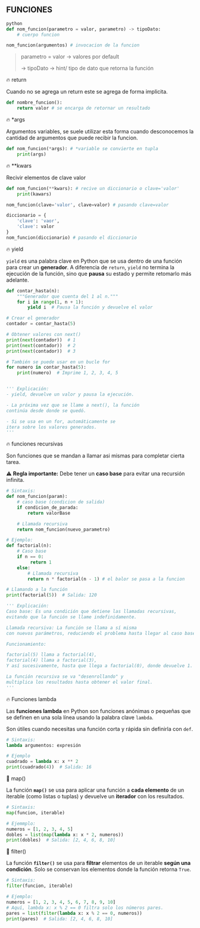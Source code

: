 ## FUNCIONES

```python
python
def nom_funcion(parametro = valor, parametro) -> tipoDato:
    # cuerpo funcion

nom_funcion(argumentos) # invocacion de la funcion
```

> parametro = valor -> valores por default
> 
> -> tipoDato -> hint/ tipo de dato que retorna la función

:fire: return

Cuando no se agrega un return este se agrega de forma implicita.

```python
def nombre_funcion():
    return valor # se encarga de retornar un resultado
```

:fire: *args

Argumentos variables, se suele utilizar esta forma cuando desconocemos la cantidad de argumentos que puede recibir la funcion.

```python
def nom_funcion(*args): # *variable se convierte en tupla
    print(args)
```

:fire: **kwars

Recivir elementos de clave valor

```python
def nom_funcion(**kwars): # recive un diccionario o clave='valor'
    print(kawars)

nom_funcion(clave='valor', clave=valor) # pasando clave=valor

diccionario = {
    'clave': 'vaor',
    'clave': valor
}
nom_funcion(diccionario) # pasando el diccionario
```

:fire: yield

`yield` es una palabra clave en Python que se usa dentro de una función para crear un **generador**. A diferencia de `return`, `yield` no termina la ejecución de la función, sino que **pausa** su estado y permite retomarlo más adelante.

```python
def contar_hasta(n):
    """Generador que cuenta del 1 al n."""
    for i in range(1, n + 1):
        yield i  # Pausa la función y devuelve el valor

# Crear el generador
contador = contar_hasta(5)

# Obtener valores con next()
print(next(contador))  # 1
print(next(contador))  # 2
print(next(contador))  # 3

# También se puede usar en un bucle for
for numero in contar_hasta(5):
    print(numero)  # Imprime 1, 2, 3, 4, 5


''' Explicación:
- yield, devuelve un valor y pausa la ejecución.

- La próxima vez que se llame a next(), la función 
continúa desde donde se quedó.

- Si se usa en un for, automáticamente se 
itera sobre los valores generados.
'''
```

:fire: funciones recursivas

Son funciones que se mandan a llamar asi mismas para completar cierta tarea.

:warning: **Regla importante:** Debe tener un **caso base** para evitar una recursión infinita.

```python
# Sintaxis:
def nom_funcion(param):
    # caso base (condicion de salida)
    if condicion_de_parada:
        return valorBase

    # Llamada recursiva
    return nom_funcion(nuevo_parametro)

# Ejemplo:
def factorial(n):
    # Caso base
    if n == 0:
         return 1
    else:
        # Llamada recursiva
        return n * factorial(n - 1) # el balor se pasa a la funcion

# Llamando a la función
print(factorial(5))  # Salida: 120

''' Explicación:
Caso base: Es una condición que detiene las llamadas recursivas, 
evitando que la función se llame indefinidamente.

Llamada recursiva: La función se llama a sí misma 
con nuevos parámetros, reduciendo el problema hasta llegar al caso base.

Funcionamiento:

factorial(5) llama a factorial(4),  
factorial(4) llama a factorial(3),  
Y así sucesivamente, hasta que llega a factorial(0), donde devuelve 1.

La función recursiva se va "desenrollando" y 
multiplica los resultados hasta obtener el valor final.
'''
```

:fire: Funciones lambda

Las **funciones lambda** en Python son funciones anónimas o pequeñas que se definen en una sola línea usando la palabra clave `lambda`.

Son útiles cuando necesitas una función corta y rápida sin definirla con `def`.

```python
# Sintaxis:
lambda argumentos: expresión

# Ejemplo
cuadrado = lambda x: x ** 2
print(cuadrado(4))  # Salida: 16
```

:round_pushpin: map()

La función **`map()`** se usa para aplicar una función a **cada elemento** de un iterable (como listas o tuplas) y devuelve un **iterador** con los resultados.

```python
# Sintaxis:
map(funcion, iterable)

# Ejemmplo:
numeros = [1, 2, 3, 4, 5]
dobles = list(map(lambda x: x * 2, numeros))
print(dobles)  # Salida: [2, 4, 6, 8, 10]
```

:round_pushpin: filter()

La función **`filter()`** se usa para **filtrar** elementos de un iterable **según una condición**. Solo se conservan los elementos donde la función retorna `True`.

```python
# Sintaxis:
filter(funcion, iterable)

# Ejemplo:
numeros = [1, 2, 3, 4, 5, 6, 7, 8, 9, 10]
# Aquí, lambda x: x % 2 == 0 filtra solo los números pares.
pares = list(filter(lambda x: x % 2 == 0, numeros))
print(pares)  # Salida: [2, 4, 6, 8, 10]
```
